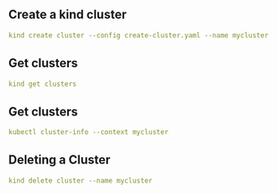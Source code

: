 ## Create a kind cluster
```yaml
kind create cluster --config create-cluster.yaml --name mycluster
```
## Get clusters
```yaml
kind get clusters
```
## Get clusters
```yaml
kubectl cluster-info --context mycluster
```
## Deleting a Cluster
```yaml
kind delete cluster --name mycluster
```
